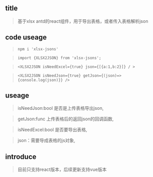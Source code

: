 ## title

> 基于xlsx antd的react组件，用于导出表格，或者传入表格解析json


## code useage

> ``` npm i 'xlsx-jsons' ```

> ``` import {XLSX2JSON} from 'xlsx-jsons'; ```

> ``` <XLSX2JSON isNeedExcel={true} json={[{a:1,b:2}]} / > ```

> ``` <XLSX2JSON isNeedJson={true} getJson={(json)=>{console.log(json)}} /> ```


## useage


> isNeedJson:bool  是否是上传表格导出json, 

> getJson:func 上传表格后的返回json的回调函数,

> isNeedExcel:bool 是否要导出表格,

> json：需要导成表格的js对象,



## introduce

> 目前只支持react版本，后续更新支持vue版本

